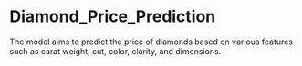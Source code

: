 # Diamond_Price_Prediction
The model aims to predict the price of diamonds based on various features such as carat weight, cut, color, clarity, and dimensions.
